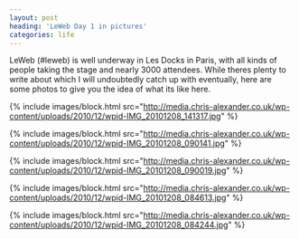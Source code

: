 ```yaml
---
layout: post
heading: 'LeWeb Day 1 in pictures'
categories: life
---
```


LeWeb (#leweb) is well underway in Les Docks in Paris, with all kinds of people taking the stage and nearly 3000 attendees. While theres plenty to write about which I will undoubtedly catch up with eventually, here are some photos to give you the idea of what its like here.

{% include images/block.html src="http://media.chris-alexander.co.uk/wp-content/uploads/2010/12/wpid-IMG_20101208_141317.jpg" %}

{% include images/block.html src="http://media.chris-alexander.co.uk/wp-content/uploads/2010/12/wpid-IMG_20101208_090141.jpg" %}

{% include images/block.html src="http://media.chris-alexander.co.uk/wp-content/uploads/2010/12/wpid-IMG_20101208_090019.jpg" %}

{% include images/block.html src="http://media.chris-alexander.co.uk/wp-content/uploads/2010/12/wpid-IMG_20101208_084613.jpg" %}

{% include images/block.html src="http://media.chris-alexander.co.uk/wp-content/uploads/2010/12/wpid-IMG_20101208_084244.jpg" %}